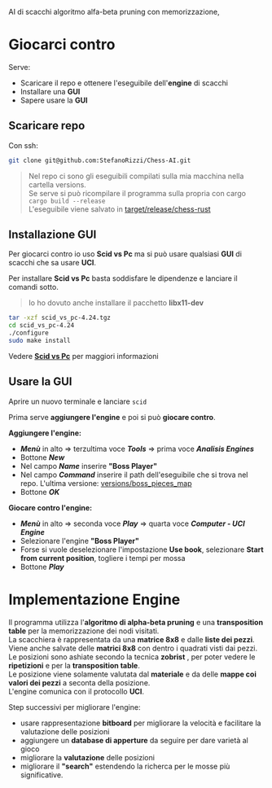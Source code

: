 AI di scacchi algoritmo alfa-beta pruning con memorizzazione,

# Giocarci contro
Serve:
* Scaricare il repo e ottenere l'eseguibile dell'**engine** di scacchi
* Installare una **GUI**
* Sapere usare la **GUI**

## Scaricare repo
Con ssh:
```bash
git clone git@github.com:StefanoRizzi/Chess-AI.git
```
> Nel repo ci sono gli eseguibili compilati sulla mia macchina nella cartella versions. \
> Se serve si può ricompilare il programma sulla propria con cargo `cargo build --release` \
> L'eseguibile viene salvato in [target/release/chess-rust]()

## Installazione GUI
Per giocarci contro io uso **Scid vs Pc** ma si può usare qualsiasi **GUI** di scacchi che sa usare **UCI**.

Per installare **Scid vs Pc** basta soddisfare le dipendenze e lanciare il comandi sotto.
> Io ho dovuto anche installare il pacchetto **libx11-dev**
```bash
tar -xzf scid_vs_pc-4.24.tgz
cd scid_vs_pc-4.24
./configure
sudo make install
```
Vedere [**Scid vs Pc**](https://scidvspc.sourceforge.net/) per maggiori informazioni

## Usare la GUI
Aprire un nuovo terminale e lanciare `scid`

Prima serve **aggiungere l'engine** e poi si può **giocare contro**.

**Aggiungere l'engine:**
* ***Menù*** in alto => terzultima voce ***Tools*** => prima voce ***Analisis Engines***
* Bottone ***New***
* Nel campo ***Name*** inserire **"Boss Player"**
* Nel campo ***Command*** inserire il path dell'eseguibile che si trova nel repo. L'ultima versione: [versions/boss_pieces_map](versions/boss_pieces_map)
* Bottone ***OK***

**Giocare contro l'engine:**
* ***Menù*** in alto => seconda voce ***Play*** => quarta voce ***Computer - UCI Engine***
* Selezionare l'engine **"Boss Player"**
* Forse si vuole deselezionare l'impostazione **Use book**, selezionare **Start from current position**, togliere i tempi per mossa
* Bottone ***Play***

# Implementazione Engine
Il programma utilizza l'**algoritmo di alpha-beta pruning** e una **transposition table** per la memorizzazione dei nodi visitati. \
La scacchiera è rappresentata da una **matrice 8x8** e dalle **liste dei pezzi**. Viene anche salvate delle **matrici 8x8** con dentro i quadrati visti dai pezzi. \
Le posizioni sono ashiate secondo la tecnica **zobrist** , per poter vedere le **ripetizioni** e per la **transposition table**. \
Le posizione viene solamente valutata dal **materiale** e da delle **mappe coi valori dei pezzi** a seconta della posizione. \
L'engine comunica con il protocollo **UCI**.

Step successivi per migliorare l'engine:
* usare rappresentazione **bitboard** per migliorare la velocità e facilitare la valutazione delle posizioni
* aggiungere un **database di apperture** da seguire per dare varietà al gioco
* migliorare la **valutazione** delle posizioni
* migliorare il **"search"** estendendo la richerca per le mosse più significative.
